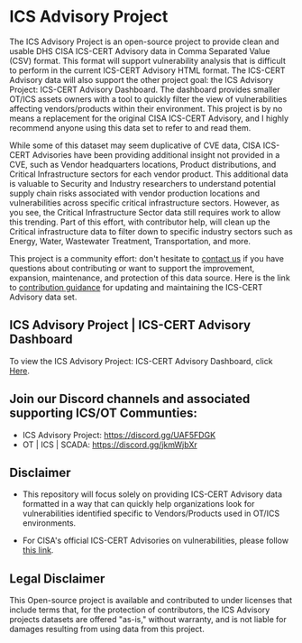 # ICS Advisory Project ##
The ICS Advisory Project is an open-source project to provide clean and usable DHS CISA ICS-CERT Advisory data in Comma Separated Value (CSV) format. This format will support vulnerability analysis that is difficult to perform in the current ICS-CERT Advisory HTML format. The ICS-CERT Advisory data will also support the other project goal: the ICS Advisory Project: ICS-CERT Advisory Dashboard. The dashboard provides smaller OT/ICS assets owners with a tool to quickly filter the view of vulnerabilities affecting vendors/products within their environment. This project is by no means a replacement for the original CISA ICS-CERT Advisory, and I highly recommend anyone using this data set to refer to and read them.

While some of this dataset may seem duplicative of CVE data, CISA ICS-CERT Advisories have been providing additional insight not provided in a CVE, such as Vendor headquarters locations, Product distributions, and Critical Infrastructure sectors for each vendor product. This additional data is valuable to Security and Industry researchers to understand potential supply chain risks associated with vendor production locations and vulnerabilities across specific critical infrastructure sectors. However, as you see, the Critical Infrastructure Sector data still requires work to allow this trending. Part of this effort, with contributor help, will clean up the Critical infrastructure data to filter down to specific industry sectors such as Energy, Water, Wastewater Treatment, Transportation, and more.

This project is a community effort: don't hesitate to [contact us](mailto:icsadvisoryproj@icsadvisoryproject.com) if you have questions about contributing or want to support the improvement, expansion, maintenance, and protection of this data source. Here is the link to [contribution guidance](CONTRIBUTING.md) for updating and maintaining the ICS-CERT Advisory data set.

## ICS Advisory Project | ICS-CERT Advisory Dashboard ##
To view the ICS Advisory Project: ICS-CERT Advisory Dashboard, click [Here](https://datastudio.google.com/reporting/f0d99ae7-c75b-4fdd-9951-8ecada5aee5e).

## Join our Discord channels and associated supporting ICS/OT Communties:
- ICS Advisory Project: https://discord.gg/UAF5FDGK
- OT | ICS | SCADA: https://discord.gg/jkmWjbXr

## Disclaimer ##
- This repository will focus solely on providing ICS-CERT Advisory data formatted in a way that can quickly help organizations look for vulnerabilities identified specific to Vendors/Products used in OT/ICS environments.

- For CISA's official ICS-CERT Advisories on vulnerabilities, please follow [this link](https://www.cisa.gov/uscert/ics/advisories).

## Legal Disclaimer ##
This Open-source project is available and contributed to under licenses that include terms that, for the protection of contributors, the ICS Advisory projects datasets are offered "as-is," without warranty, and is not liable for damages resulting from using data from this project.
